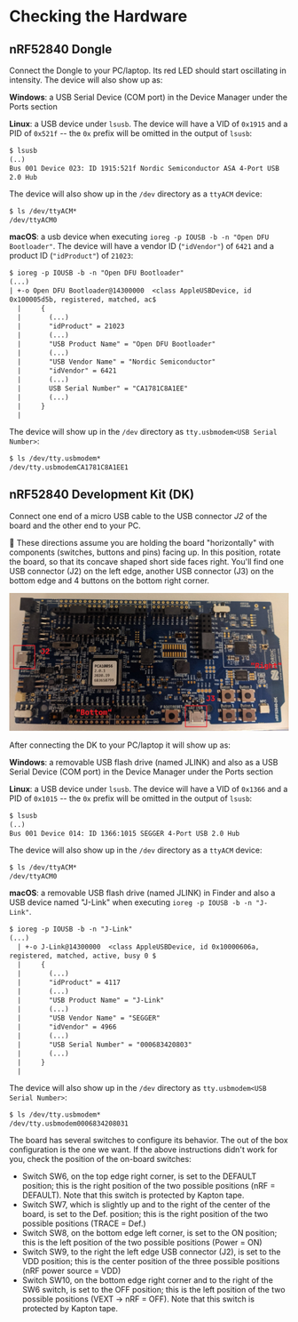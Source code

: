 # Checking the Hardware

## nRF52840 Dongle

Connect the Dongle to your PC/laptop. Its red LED should start oscillating in intensity. The device will also show up as:

**Windows**: a USB Serial Device (COM port) in the Device Manager under the Ports section

**Linux**: a USB device under `lsusb`. The device will have a VID of `0x1915` and a PID of `0x521f` -- the `0x` prefix will be omitted in the output of `lsusb`:

``` console
$ lsusb
(..)
Bus 001 Device 023: ID 1915:521f Nordic Semiconductor ASA 4-Port USB 2.0 Hub
```

The device will also show up in the `/dev` directory as a `ttyACM` device:

``` console
$ ls /dev/ttyACM*
/dev/ttyACM0
```

**macOS**: a usb device when executing `ioreg -p IOUSB -b -n "Open DFU Bootloader"`. The device will have a vendor ID (`"idVendor"`) of `6421` and a product ID (`"idProduct"`) of `21023`:

``` console
$ ioreg -p IOUSB -b -n "Open DFU Bootloader"
(...)
| +-o Open DFU Bootloader@14300000  <class AppleUSBDevice, id 0x100005d5b, registered, matched, ac$
  |     {
  |       (...)
  |       "idProduct" = 21023
  |       (...)
  |       "USB Product Name" = "Open DFU Bootloader"
  |       (...)
  |       "USB Vendor Name" = "Nordic Semiconductor"
  |       "idVendor" = 6421
  |       (...)
  |       USB Serial Number" = "CA1781C8A1EE"
  |       (...)
  |     }
  |
```

The device will show up in the `/dev` directory as `tty.usbmodem<USB Serial Number>`:

``` console
$ ls /dev/tty.usbmodem*
/dev/tty.usbmodemCA1781C8A1EE1
```

## nRF52840 Development Kit (DK)

Connect one end of a micro USB cable to the USB connector *J2* of the board and the other end to your PC.

💬 These directions assume you are holding the board "horizontally" with components (switches, buttons and pins) facing up. In this position, rotate the board, so that its concave shaped short side faces right. You'll find one USB connector (J2) on the left edge, another USB connector (J3) on the bottom edge and 4 buttons on the bottom right corner.


![Labelled Diagram of the nRF52840 Development Kit (DK)](hardware/labelled.jpg)

After connecting the DK to your PC/laptop it will show up as:

**Windows**: a removable USB flash drive (named JLINK) and also as a USB Serial Device (COM port) in the Device Manager under the Ports section

**Linux**: a USB device under `lsusb`. The device will have a VID of `0x1366` and a PID of `0x1015`  -- the `0x` prefix will be omitted in the output of `lsusb`:

``` console
$ lsusb
(..)
Bus 001 Device 014: ID 1366:1015 SEGGER 4-Port USB 2.0 Hub
```

The device will also show up in the `/dev` directory as a `ttyACM` device:

``` console
$ ls /dev/ttyACM*
/dev/ttyACM0
```

**macOS**: a removable USB flash drive (named JLINK) in Finder and also a USB device named "J-Link" when executing `ioreg -p IOUSB -b -n "J-Link"`.

``` console
$ ioreg -p IOUSB -b -n "J-Link"
(...)
  | +-o J-Link@14300000  <class AppleUSBDevice, id 0x10000606a, registered, matched, active, busy 0 $
  |     {
  |       (...)
  |       "idProduct" = 4117
  |       (...)
  |       "USB Product Name" = "J-Link"
  |       (...)
  |       "USB Vendor Name" = "SEGGER"
  |       "idVendor" = 4966
  |       (...)
  |       "USB Serial Number" = "000683420803"
  |       (...)
  |     }
  |
```

The device will also show up in the `/dev` directory as `tty.usbmodem<USB Serial Number>`:

``` console
$ ls /dev/tty.usbmodem*
/dev/tty.usbmodem0006834208031
```

The board has several switches to configure its behavior. The out of the box configuration is the one we want. If the above instructions didn't work for you, check the position of the on-board switches:

- Switch SW6, on the top edge right corner, is set to the DEFAULT position; this is the right position of the two possible positions (nRF = DEFAULT). Note that this switch is protected by Kapton tape.
- Switch SW7, which is slightly up and to the right of the center of the board, is set to the Def. position; this is the right position of the two possible positions (TRACE = Def.)
- Switch SW8, on the bottom edge left corner, is set to the ON position; this is the left position of the two possible positions (Power = ON)
- Switch SW9, to the right the left edge USB connector (J2), is set to the VDD position; this is the center position of the three possible positions (nRF power source = VDD)
- Switch SW10, on the bottom edge right corner and to the right of the SW6 switch, is set to the OFF position; this is the left position of the two possible positions (VEXT -> nRF = OFF). Note that this switch is protected by Kapton tape.
